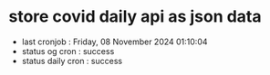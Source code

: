 # store covid daily api as json data

- last cronjob : Friday, 08 November 2024 01:10:04
- status og cron : success
- status daily cron : success
      
      